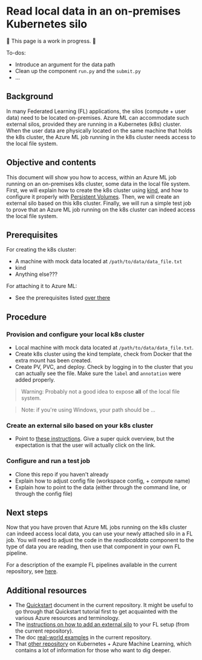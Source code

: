 # Read local data in an on-premises Kubernetes silo

:construction: This page is a work in progress. :construction:

To-dos:
- Introduce an argument for the data path
- Clean up the component `run.py` and the `submit.py`
- ...

## Background
In many Federated Learning (FL) applications, the silos (compute + user data) need to be located on-premises. Azure ML can accommodate such external silos, provided they are running in a Kubernetes (k8s) cluster. When the user data are physically located on the same machine that holds the k8s cluster, the Azure ML job running in the k8s cluster needs access to the local file system. 

## Objective and contents
This document will show you how to access, within an Azure ML job running on an on-premises k8s cluster, some data in the local file system. First, we will explain how to create the k8s cluster using [kind](https://kind.sigs.k8s.io/), and how to configure it properly with [Persistent Volumes](https://kubernetes.io/docs/concepts/storage/persistent-volumes/). Then, we will create an external silo based on this k8s cluster. Finally, we will run a simple test job to prove that an Azure ML job running on the k8s cluster can indeed access the local file system.

## Prerequisites
For creating the k8s cluster:
- A machine with mock data located at `/path/to/data/data_file.txt`
- kind
- Anything else???

For attaching it to Azure ML:
- See the prerequisites listed [over there](../provisioning/external-silos.md)

## Procedure

### Provision and configure your local k8s cluster
- Local machine with mock data located at `/path/to/data/data_file.txt`.
- Create k8s cluster using the kind template, check from Docker that the extra mount has been created.
- Create PV, PVC, and deploy. Check by logging in to the cluster that you can actually see the file. Make sure the `label` and `annotation` were added properly.

> Warning: Probably not a good idea to expose **all** of the local file system.

> Note: if you're using Windows, your path should be ...

### Create an external silo based on your k8s cluster
- Point to [these instructions](../provisioning/external-silos.md). Give a super quick overview, but the expectation is that the user will actually click on the link.

### Configure and run a test job
- Clone this repo if you haven't already
- Explain how to adjust config file (workspace config, + compute name)
- Explain how to point to the data (either through the command line, or through the config file)


## Next steps
Now that you have proven that Azure ML jobs running on the k8s cluster can indeed access local data, you can use your newly attached silo in a FL job. You will need to adjust the code in the _readlocaldata_ component to the type of data you are reading, then use that component in your own FL pipeline.

For a description of the example FL pipelines available in the current repository, see [here](../README.md/#real-world-examples).

## Additional resources
- The [Quickstart](../quickstart.md) document in the current repository. It might be useful to go through that Quickstart tutorial first to get acquainted with the various Azure resources and terminology.
- The [instructions on how to add an external silo](../provisioning/external-silos.md) to your FL setup (from the current repository).
- The doc [real-world examples](../README.md/#real-world-examples) in the current repository. 
- That [other repository](https://github.com/Azure/AML-Kubernetes) on Kubernetes + Azure Machine Learning, which contains a lot of information for those who want to dig deeper.
